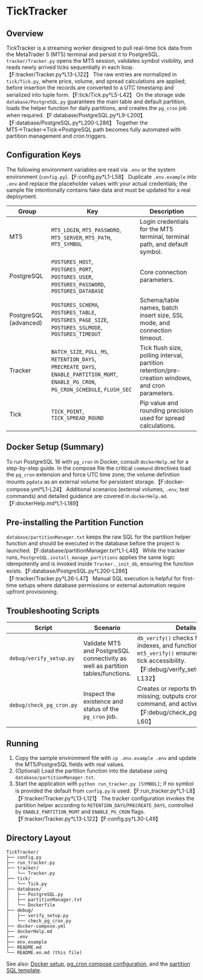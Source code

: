 # TickTracker

## Overview
TickTracker is a streaming worker designed to pull real-time tick data from the MetaTrader 5 (MT5) terminal and persist it to PostgreSQL. `tracker/Tracker.py` opens the MT5 session, validates symbol visibility, and reads newly arrived ticks sequentially in each loop.【F:tracker/Tracker.py†L13-L122】 The raw entries are normalized in `tick/Tick.py`, where price, volume, and spread calculations are applied; before insertion the records are converted to a UTC timestamp and serialized into tuple form.【F:tick/Tick.py†L5-L42】 On the storage side `database/PostgreSQL.py` guarantees the main table and default partition, loads the helper function for daily partitions, and creates the `pg_cron` job when required.【F:database/PostgreSQL.py†L9-L200】【F:database/PostgreSQL.py†L200-L286】 Together the MT5→Tracker→Tick→PostgreSQL path becomes fully automated with partition management and cron triggers.

## Configuration Keys
The following environment variables are read via `.env` or the system environment (`config.py`).【F:config.py†L1-L58】 Duplicate `.env.example` into `.env` and replace the placeholder values with your actual credentials; the sample file intentionally contains fake data and must be updated for a real deployment.

| Group | Key | Description |
|------|---------|----------|
| MT5 | `MT5_LOGIN`, `MT5_PASSWORD`, `MT5_SERVER`, `MT5_PATH`, `MT5_SYMBOL` | Login credentials for the MT5 terminal, terminal path, and default symbol. |
| PostgreSQL | `POSTGRES_HOST`, `POSTGRES_PORT`, `POSTGRES_USER`, `POSTGRES_PASSWORD`, `POSTGRES_DATABASE` | Core connection parameters. |
| PostgreSQL (advanced) | `POSTGRES_SCHEMA`, `POSTGRES_TABLE`, `POSTGRES_PAGE_SIZE`, `POSTGRES_SSLMODE`, `POSTGRES_TIMEOUT` | Schema/table names, batch insert size, SSL mode, and connection timeout. |
| Tracker | `BATCH_SIZE`, `POLL_MS`, `RETENTION_DAYS`, `PRECREATE_DAYS`, `ENABLE_PARTITION_MGMT`, `ENABLE_PG_CRON`, `PG_CRON_SCHEDULE`, `FLUSH_SEC` | Tick flush size, polling interval, partition retention/pre-creation windows, and cron parameters. |
| Tick | `TICK_POINT`, `TICK_SPREAD_ROUND` | Pip value and rounding precision used for spread calculations. |

## Docker Setup (Summary)
To run PostgreSQL 16 with `pg_cron` in Docker, consult `dockerHelp.md` for a step-by-step guide. In the compose file the critical `command` directives load the `pg_cron` extension and force UTC time zone; the volume definition mounts `pgdata` as an external volume for persistent storage.【F:docker-compose.yml†L1-L24】 Additional scenarios (external volumes, `.env`, test commands) and detailed guidance are covered in `dockerHelp.md`.【F:dockerHelp.md†L1-L189】

## Pre-installing the Partition Function
`database/partitionManager.txt` keeps the raw SQL for the partition helper function and should be executed in the database before the project is launched.【F:database/partitionManager.txt†L1-L48】 While the tracker runs, `PostgreSQL.install_manage_partitions` applies the same logic idempotently and is invoked inside `Tracker._init_db`, ensuring the function exists.【F:database/PostgreSQL.py†L200-L286】【F:tracker/Tracker.py†L26-L47】 Manual SQL execution is helpful for first-time setups where database permissions or external automation require upfront provisioning.

## Troubleshooting Scripts
| Script | Scenario | Details |
|--------|---------|-------|
| `debug/verify_setup.py` | Validate MT5 and PostgreSQL connectivity as well as partition tables/functions. | `db_verify()` checks for tables, indexes, and function presence; `mt5_verify()` ensures symbol and tick accessibility.【F:debug/verify_setup.py†L1-L132】 |
| `debug/check_pg_cron.py` | Inspect the existence and status of the `pg_cron` job. | Creates or reports the target job if missing; outputs cron schedule, command, and active flag.【F:debug/check_pg_cron.py†L1-L60】 |

## Running
1. Copy the sample environment file with `cp .env.example .env` and update the MT5/PostgreSQL fields with real values.
2. (Optional) Load the partition function into the database using `database/partitionManager.txt`.
3. Start the application with `python run_tracker.py [SYMBOL]`; if no symbol is provided the default from `config.py` is used.【F:run_tracker.py†L1-L8】【F:tracker/Tracker.py†L13-L121】 The tracker configuration invokes the partition helper according to `RETENTION_DAYS`/`PRECREATE_DAYS`, controlled by `ENABLE_PARTITION_MGMT` and `ENABLE_PG_CRON` flags.【F:tracker/Tracker.py†L13-L122】【F:config.py†L30-L49】

## Directory Layout
```
TickTracker/
├── config.py
├── run_tracker.py
├── tracker/
│   └── Tracker.py
├── tick/
│   └── Tick.py
├── database/
│   ├── PostgreSQL.py
│   ├── partitionManager.txt
│   └── Dockerfile
├── debug/
│   ├── verify_setup.py
│   └── check_pg_cron.py
├── docker-compose.yml
├── dockerHelp.md
├── .env
├── env.example
├── README.md
└── README.en.md (this file)
```

See also: [Docker setup](dockerHelp.md), [pg_cron compose configuration](docker-compose.yml), and the [partition SQL template](database/partitionManager.txt).
